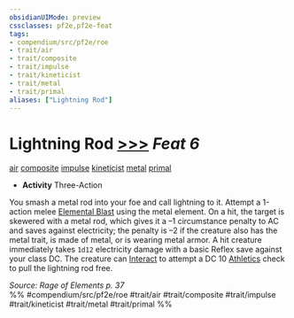 ```yaml
---
obsidianUIMode: preview
cssclasses: pf2e,pf2e-feat
tags:
- compendium/src/pf2e/roe
- trait/air
- trait/composite
- trait/impulse
- trait/kineticist
- trait/metal
- trait/primal
aliases: ["Lightning Rod"]
---
```

# Lightning Rod  [>>>](rules/core-rulebook/chapter-9-playing-the-game.md#Actions "Three-Action") *Feat 6*  
[air](rules/traits/air.md "Air Energy & Element Trait")  [composite](rules/traits/composite-roe.md "Composite Action & Ability Trait")  [impulse](rules/traits/impulse-roe.md "Impulse Action & Ability Trait")  [kineticist](rules/traits/kineticist-roe.md "Kineticist Class Trait")  [metal](rules/traits/metal-roe.md "Metal Energy & Element Trait")  [primal](rules/traits/primal.md "Primal Tradition Trait")  

- **Activity** Three-Action

You smash a metal rod into your foe and call lightning to it. Attempt a 1-action melee [Elemental Blast](rules/actions/elemental-blast-roe.md) using the metal element. On a hit, the target is skewered with a metal rod, which gives it a –1 circumstance penalty to AC and saves against electricity; the penalty is –2 if the creature also has the metal trait, is made of metal, or is wearing metal armor. A hit creature immediately takes `1d12` electricity damage with a basic Reflex save against your class DC. The creature can [Interact](rules/actions/interact.md) to attempt a DC 10 [Athletics](compendium/skills.md#Athletics) check to pull the lightning rod free.

*Source: Rage of Elements p. 37*  
%% #compendium/src/pf2e/roe #trait/air #trait/composite #trait/impulse #trait/kineticist #trait/metal #trait/primal %%